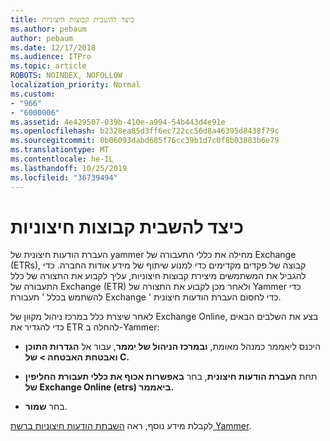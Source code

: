 ```yaml
---
title: כיצד להשבית קבוצות חיצוניות
ms.author: pebaum
author: pebaum
ms.date: 12/17/2018
ms.audience: ITPro
ms.topic: article
ROBOTS: NOINDEX, NOFOLLOW
localization_priority: Normal
ms.custom:
- "966"
- "6000006"
ms.assetid: 4e429507-039b-410e-a994-54b443d4e91e
ms.openlocfilehash: b2328ea85d3ff6ec722cc56d8a46395d8438f79c
ms.sourcegitcommit: 0b06093dabd685f76cc39b1d7c0f8b03883b6e79
ms.translationtype: MT
ms.contentlocale: he-IL
ms.lasthandoff: 10/25/2019
ms.locfileid: "36739494"
---
```

# <a name="how-to-disable-external-groups"></a>כיצד להשבית קבוצות חיצוניות

העברת הודעות חיצונית של yammer מחילה את כללי התעבורה של Exchange (ETRs), קבוצה של פקדים מקדימים כדי למנוע שיתוף של מידע אודות החברה. כדי להגביל את המשתמשים מיצירת קבוצות חיצוניות, עליך לקבוע את התצורה של כלל התעבורה של Exchange (ETR) ולאחר מכן לקבוע את התצורה של Yammer כדי להשתמש בכלל ' תעבורת Exchange ' כדי לחסום העברת הודעות חיצונית.
  
לאחר שיצרת כלל במרכז ניהול מקוון של Exchange Online, בצע את השלבים הבאים כדי להגדיר את ETR להחלה ב-Yammer:
  
- היכנס ליאממר כמנהל מאומת, **ובמרכז הניהול של יממר**, עבור אל **הגדרות התוכן ואבטחת האבטחה \> של C.**

- תחת **העברת הודעות חיצונית**, בחר **באפשרות אכוף את כללי תעבורת החליפין של Exchange Online (etrs) ביאממר.**

- בחר **שמור**.

לקבלת מידע נוסף, ראה [השבתת הודעות חיצוניות ברשת Yammer](https://docs.microsoft.com/yammer/work-with-external-users/disable-external-messaging).
  